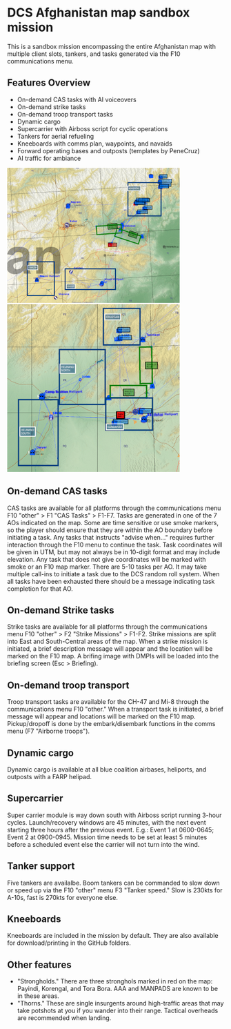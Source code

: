 # DCS Afghanistan map sandbox mission
This is a sandbox mission encompassing the entire Afghanistan map with multiple client slots, tankers, and tasks generated via the F10 communications menu.

## Features Overview
* On-demand CAS tasks with AI voiceovers
* On-demand strike tasks
* On-demand troop transport tasks
* Dynamic cargo
* Supercarrier with Airboss script for cyclic operations
* Tankers for aerial refueling
* Kneeboards with comms plan, waypoints, and navaids
* Forward operating bases and outposts (templates by PeneCruz)
* AI traffic for ambiance

![Alt text](/MAPS/NorthEast.png) ![Alt text](/MAPS/South-Central.png)

## On-demand CAS tasks
CAS tasks are available for all platforms through the communications menu F10 "other" > F1 "CAS Tasks" > F1-F7. Tasks are generated in one of the 7 AOs indicated on the map. Some are time sensitive or use smoke markers, so the player should ensure that they are within the AO boundary before initiating a task. Any tasks that instructs "advise when..." requires further interaction through the F10 menu to continue the task. Task coordinates will be given in UTM, but may not always be in 10-digit format and may include elevation. Any task that does not give coordinates will be marked with smoke or an F10 map marker. There are 5-10 tasks per AO. It may take multiple call-ins to initiate a task due to the DCS random roll system. When all tasks have been exhausted there should be a message indicating task completion for that AO.

## On-demand Strike tasks
Strike tasks are available for all platforms through the communications menu F10 "other" > F2 "Strike Missions" > F1-F2. Strike missions are split into East and South-Central areas of the map. When a strike mission is initiated, a brief description message will appear and the location will be marked on the F10 map. A brifing image with DMPIs will be loaded into the briefing screen (Esc > Briefing).

## On-demand troop transport
Troop transport tasks are available for the CH-47 and Mi-8 through the communications menu F10 "other." When a transport task is initiated, a brief message will appear and locations will be marked on the F10 map. Pickup/dropoff is done by the embark/disembark functions in the comms menu (F7 "Airborne troops").

## Dynamic cargo
Dynamic cargo is available at all blue coalition airbases, heliports, and outposts with a FARP helipad.

## Supercarrier
Super carrier module is way down south with Airboss script running 3-hour cycles. Launch/recovery windows are 45 minutes, with the next event starting three hours after the previous event. E.g.: Event 1 at 0600-0645; Event 2 at 0900-0945. Mission time needs to be set at least 5 minutes before a scheduled event else the carrier will not turn into the wind.

## Tanker support
Five tankers are availalbe. Boom tankers can be commanded to slow down or speed up via the F10 "other" menu F3 "Tanker speed." Slow is 230kts for A-10s, fast is 270kts for everyone else.

## Kneeboards
Kneeboards are included in the mission by default. They are also available for download/printing in the GitHub folders.

## Other features
* "Strongholds." There are three stronghols marked in red on the map: Payindi, Korengal, and Tora Bora. AAA and MANPADS are known to be in these areas.
* "Thorns." These are single insurgents around high-traffic areas that may take potshots at you if you wander into their range. Tactical overheads are recommended when landing.



